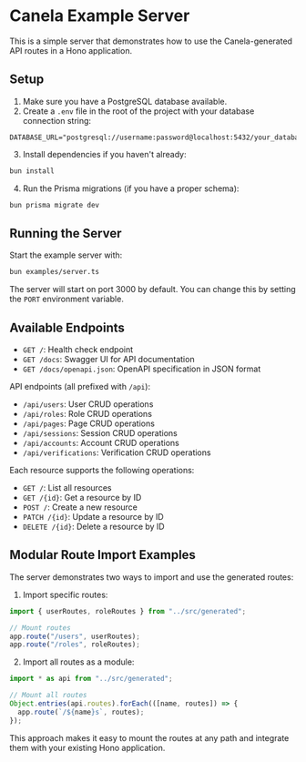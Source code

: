 # Canela Example Server

This is a simple server that demonstrates how to use the Canela-generated API routes in a Hono application.

## Setup

1. Make sure you have a PostgreSQL database available.
2. Create a `.env` file in the root of the project with your database connection string:

```env
DATABASE_URL="postgresql://username:password@localhost:5432/your_database"
```

3. Install dependencies if you haven't already:

```bash
bun install
```

4. Run the Prisma migrations (if you have a proper schema):

```bash
bun prisma migrate dev
```

## Running the Server

Start the example server with:

```bash
bun examples/server.ts
```

The server will start on port 3000 by default. You can change this by setting the `PORT` environment variable.

## Available Endpoints

- `GET /`: Health check endpoint
- `GET /docs`: Swagger UI for API documentation
- `GET /docs/openapi.json`: OpenAPI specification in JSON format

API endpoints (all prefixed with `/api`):

- `/api/users`: User CRUD operations
- `/api/roles`: Role CRUD operations
- `/api/pages`: Page CRUD operations
- `/api/sessions`: Session CRUD operations
- `/api/accounts`: Account CRUD operations
- `/api/verifications`: Verification CRUD operations

Each resource supports the following operations:

- `GET /`: List all resources
- `GET /{id}`: Get a resource by ID
- `POST /`: Create a new resource
- `PATCH /{id}`: Update a resource by ID
- `DELETE /{id}`: Delete a resource by ID

## Modular Route Import Examples

The server demonstrates two ways to import and use the generated routes:

1. Import specific routes:

```typescript
import { userRoutes, roleRoutes } from "../src/generated";

// Mount routes
app.route("/users", userRoutes);
app.route("/roles", roleRoutes);
```

2. Import all routes as a module:

```typescript
import * as api from "../src/generated";

// Mount all routes
Object.entries(api.routes).forEach(([name, routes]) => {
  app.route(`/${name}s`, routes);
});
```

This approach makes it easy to mount the routes at any path and integrate them with your existing Hono application.
